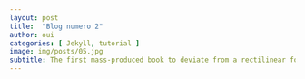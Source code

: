 ```yaml
---
layout: post
title:  "Blog numero 2"
author: oui
categories: [ Jekyll, tutorial ]
image: img/posts/05.jpg
subtitle: The first mass-produced book to deviate from a rectilinear format, at least in the United States, is thought to be this 1863 edition of Red Riding Hood.
---
```


